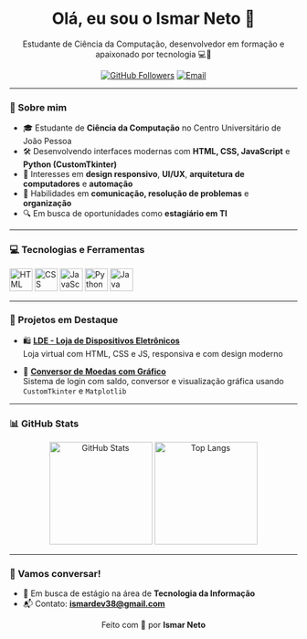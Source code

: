 <h1 align="center">Olá, eu sou o Ismar Neto 👋</h1>

<p align="center">
  Estudante de Ciência da Computação, desenvolvedor em formação e apaixonado por tecnologia 💻🚀
</p>

<p align="center">
  <a href="https://github.com/ismarnetodev"><img src="https://img.shields.io/github/followers/ismarnetodev?style=social" alt="GitHub Followers"></a>
  <a href="mailto:seu.email@email.com"><img src="https://img.shields.io/badge/email-contato-red?style=flat&logo=gmail" alt="Email"></a>
</p>

---

### 🧠 Sobre mim
- 🎓 Estudante de **Ciência da Computação** no Centro Universitário de João Pessoa
- 🛠️ Desenvolvendo interfaces modernas com **HTML, CSS, JavaScript** e **Python (CustomTkinter)**
- 🧩 Interesses em **design responsivo**, **UI/UX**, **arquitetura de computadores** e **automação**
- 🧠 Habilidades em **comunicação, resolução de problemas** e **organização**
- 🔍 Em busca de oportunidades como **estagiário em TI**

---

### 💻 Tecnologias e Ferramentas

<p>
  <img src="https://cdn.jsdelivr.net/gh/devicons/devicon/icons/html5/html5-original.svg" height="40" alt="HTML">
  <img src="https://cdn.jsdelivr.net/gh/devicons/devicon/icons/css3/css3-original.svg" height="40" alt="CSS">
  <img src="https://cdn.jsdelivr.net/gh/devicons/devicon/icons/javascript/javascript-original.svg" height="40" alt="JavaScript">
  <img src="https://cdn.jsdelivr.net/gh/devicons/devicon/icons/python/python-original.svg" height="40" alt="Python">
  <img src="https://img.icons8.com/color/512/java-coffee-cup-logo.png" height="40" alt="Java">
</p>

---

### 🚀 Projetos em Destaque

- 🛍️ **[LDE - Loja de Dispositivos Eletrônicos](https://github.com/ismarnetodev/lde-loja)**  
  Loja virtual com HTML, CSS e JS, responsiva e com design moderno

- 🧮 **[Conversor de Moedas com Gráfico](https://github.com/ismarnetodev/conversor-moedas)**  
  Sistema de login com saldo, conversor e visualização gráfica usando `CustomTkinter` e `Matplotlib`

---

### 📊 GitHub Stats

<p align="center">
  <img height="180em" src="https://github-readme-stats.vercel.app/api?username=ismarnetodev&show_icons=true&theme=radical" alt="GitHub Stats"/>
  <img height="180em" src="https://github-readme-stats.vercel.app/api/top-langs/?username=ismarnetodev&layout=compact&theme=radical" alt="Top Langs"/>
</p>

---

### 🤝 Vamos conversar!
- 💼 Em busca de estágio na área de **Tecnologia da Informação**
- 📬 Contato: **ismardev38@gmail.com**

<p align="center">
  Feito com 💙 por <strong>Ismar Neto</strong>
</p>
